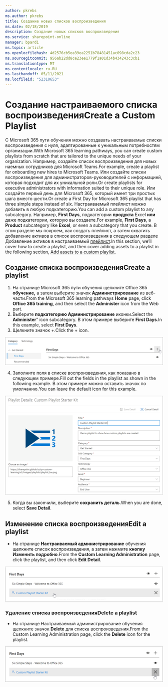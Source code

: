 ```yaml
---
author: pkrebs
ms.author: pkrebs
title: Создание новых списков воспроизведения
ms.date: 02/18/2019
description: Создание новых списков воспроизведения
ms.service: sharepoint-online
manager: bpardi
ms.topic: article
ms.openlocfilehash: 4d2576cb5ea39ea2251b78481451ac098cda2c23
ms.sourcegitcommit: 956ab22dd8ce23ee1779f1a01d34b434243c3cb1
ms.translationtype: MT
ms.contentlocale: ru-RU
ms.lasthandoff: 05/11/2021
ms.locfileid: "52310653"
---
```

# <a name="create-a-custom-playlist"></a><span data-ttu-id="fd1d2-103">Создание настраиваемого списка воспроизведения</span><span class="sxs-lookup"><span data-stu-id="fd1d2-103">Create a Custom Playlist</span></span>

<span data-ttu-id="fd1d2-104">С Microsoft 365 пути обучения можно создавать настраиваемые списки воспроизведения с нуля, адаптированные к уникальным потребностям организации.</span><span class="sxs-lookup"><span data-stu-id="fd1d2-104">With Microsoft 365 learning pathways, you can create custom playlists from scratch that are tailored to the unique needs of your organization.</span></span> <span data-ttu-id="fd1d2-105">Например, создайте список воспроизведения для новых наемных сотрудников для Microsoft Teams.</span><span class="sxs-lookup"><span data-stu-id="fd1d2-105">For example, create a playlist for onboarding new hires to Microsoft Teams.</span></span> <span data-ttu-id="fd1d2-106">Или создайте списки воспроизведения для администраторов-руководителей с информацией, которая подходит для их уникальной роли.</span><span class="sxs-lookup"><span data-stu-id="fd1d2-106">Or create playlists for executive administrators with information suited to their unique role.</span></span> <span data-ttu-id="fd1d2-107">Или создайте первый день для Microsoft 365, который имеет три простых шага вместо шести.</span><span class="sxs-lookup"><span data-stu-id="fd1d2-107">Or create a First Day for Microsoft 365 playlist that has three simple steps instead of six.</span></span> <span data-ttu-id="fd1d2-108">Настраиваемый плейлист можно добавить в любую подкатегорию.</span><span class="sxs-lookup"><span data-stu-id="fd1d2-108">You can add a custom playlist to any subcategory.</span></span> <span data-ttu-id="fd1d2-109">Например, **First Days**, подкатегории **продукта** Excel **или** даже подкатегории, которую вы создаете.</span><span class="sxs-lookup"><span data-stu-id="fd1d2-109">For example, **First Days**, a **Product** subcategory like **Excel**, or even a subcategory that you create.</span></span> <span data-ttu-id="fd1d2-110">В этом разделе мы покроем, как создать плейлист, а затем охватить добавление активов в список воспроизведения в следующем разделе Добавление активов в настраиваемый [плейлист](custom_addassets.md).</span><span class="sxs-lookup"><span data-stu-id="fd1d2-110">In this section, we’ll cover how to create a playlist, and then cover adding assets to a playlist in the following section, [Add assets to a custom playlist](custom_addassets.md).</span></span>

## <a name="create-a-playlist"></a><span data-ttu-id="fd1d2-111">Создание списка воспроизведения</span><span class="sxs-lookup"><span data-stu-id="fd1d2-111">Create a playlist</span></span> 

1. <span data-ttu-id="fd1d2-112">На странице Microsoft 365 пути  обучения щелкните Office 365 **обучение,** а затем выберите значок **Администрирование** из веб-части.</span><span class="sxs-lookup"><span data-stu-id="fd1d2-112">From the Microsoft 365 learning pathways **Home** page, click **Office 365 training**, and then select the **Administer** icon from the Web part.</span></span> 
2. <span data-ttu-id="fd1d2-113">Выберите **подкатегорию Администрирование** иконки.</span><span class="sxs-lookup"><span data-stu-id="fd1d2-113">Select the **Administer**" icon  subcategory.</span></span> <span data-ttu-id="fd1d2-114">В этом примере выберите **First Days**.</span><span class="sxs-lookup"><span data-stu-id="fd1d2-114">In this example, select **First Days**.</span></span>  
3. <span data-ttu-id="fd1d2-115">Щелкните значок +.</span><span class="sxs-lookup"><span data-stu-id="fd1d2-115">Click the + icon.</span></span>  

![cg-newplaylistbtn.png](media/cg-newplaylistbtn.png)

4.  <span data-ttu-id="fd1d2-117">Заполните поля в списке воспроизведения, как показано в следующем примере.</span><span class="sxs-lookup"><span data-stu-id="fd1d2-117">Fill out the fields in the playlist as shown in the following example.</span></span> <span data-ttu-id="fd1d2-118">В этом примере можно оставить значок по умолчанию.</span><span class="sxs-lookup"><span data-stu-id="fd1d2-118">You can leave the default icon for this example.</span></span> 

![cg-newplaylistdetails.png](media/cg-newplaylistdetails.png)

5.  <span data-ttu-id="fd1d2-120">Когда вы закончили, выберите **сохранить деталь**.</span><span class="sxs-lookup"><span data-stu-id="fd1d2-120">When you are done, select **Save Detail**.</span></span> 

## <a name="edit-a-playlist"></a><span data-ttu-id="fd1d2-121">Изменение списка воспроизведения</span><span class="sxs-lookup"><span data-stu-id="fd1d2-121">Edit a playlist</span></span>

- <span data-ttu-id="fd1d2-122">На странице **Настраиваемый администрирование** обучения щелкните список воспроизведения, а затем нажмите **кнопку Изменить подробно**.</span><span class="sxs-lookup"><span data-stu-id="fd1d2-122">From the **Custom Learning Administration** page, click the playlist, and then click **Edit Detail**.</span></span>  

![cg-editplaylist.png](media/cg-editplaylist.png)

### <a name="delete-a-playlist"></a><span data-ttu-id="fd1d2-124">Удаление списка воспроизведения</span><span class="sxs-lookup"><span data-stu-id="fd1d2-124">Delete a playlist</span></span>

- <span data-ttu-id="fd1d2-125">На странице Настраиваемый администрирование обучения щелкните значок **Delete** для списка воспроизведения.</span><span class="sxs-lookup"><span data-stu-id="fd1d2-125">From the Custom Learning Administration page, click the **Delete** icon for the playlist.</span></span>  

![cg-deleteplaylist.png](media/cg-deleteplaylist.png)